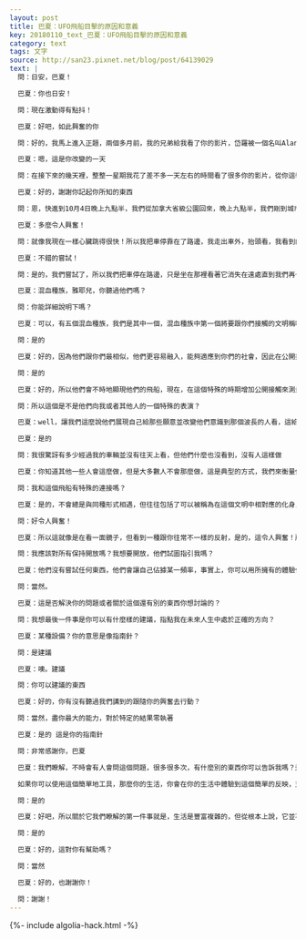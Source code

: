 ```yaml
---
layout: post
title: 巴夏：UFO飛船目擊的原因和意義
key: 20180110_text_巴夏：UFO飛船目擊的原因和意義
category: text
tags: 文字
source: http://san23.pixnet.net/blog/post/64139029
text: |
  問：日安，巴夏！

  巴夏：你也日安！

  問：現在激動得有點抖！

  巴夏：好吧，如此興奮的你

  問：好的，我馬上進入正題，兩個多月前，我的兄弟給我看了你的影片，岱羅被一個名叫Alan steinfeld的採訪，這是我今年第一次看到你的影片，我當時不知道它，但這是我的生命改變的一天

  巴夏：嗯，這是你改變的一天

  問：在接下來的幾天裡，整整一星期我花了差不多一天左右的時間看了很多你的影片，從你這學到了很多，我已經感受到了你所講到過的信念在我的整個生活的體現，它讓我確認了很多東西

  巴夏：好的，謝謝你記起你所知的東西

  問：恩，快進到10月4日晚上九點半，我們從加拿大省級公園回來，晚上九點半，我們剛到城市的範圍，當我們進到城市的時候，我看到天空中有一個閃爍的紅光，對我來說，在遠處，它看起來像一個手機信號塔，在大約相同的高度閃爍，就像一個正常的手機信號塔，我越來越接近，越來越接近，事實上，我忘記了停靠，我看了一眼車速，我認為那塔會在幾分鐘後出現，我沒有看到任何建築，然後抬頭看擋風玻璃，我所看到的讓我驚訝，我猛踩剎車打了個彎停下來。

  巴夏：多麼令人興奮！

  問：就像我現在一樣心臟跳得很快！所以我把車停靠在了路邊，我走出車外，抬頭看，我看到的是一個黑色的三角飛船，在中心閃爍著光，兩邊有一個綠色和藍色的光，我的未婚妻，我讓她馬上畫出她看到的東西，她看到了是一個迴旋鏢，她畫在了我們車裡的紙巾盒上面，所以我們兩個看到是不同的東西，我相信從我的理解來看，我們只是在不同的頻率，我們解釋也不同，但是看到是同樣的東西，它在那裡盤旋，我相信它理會我了，因為它是固定的，當我看著它，它慢慢地開始移動，然後以一個越來越快的速度離開了，我們實際上追逐它，但是我發現我們不能追到它，因為它飛得太快了

  巴夏：不錯的嘗試！

  問：是的，我們嘗試了，所以我們把車停在路邊，只是坐在那裡看著它消失在遠處直到我們再也看不到，剩下回家的路上我們只有目瞪口待的沉默，我的問題就是誰在飛船裡面？

  巴夏：混血種族，雅耶兒，你聽過他們嗎？

  問：你能詳細說明下嗎？

  巴夏：可以，有五個混血種族，我們是其中一個，混血種族中第一個將要跟你們接觸的文明稱呼他們自己為雅耶兒（Yahyel），他們跟你們是最相似的，你知道混血種族嗎？

  問：是的

  巴夏：好的，因為他們跟你們最相似，他們更容易融入，能夠適應到你們的社會，因此在公開接觸發生的時候，會介紹他們給你們，並不是說他們一定會是第一個與你們公開接觸的外星種族，但是他們會是第一個與地球公開接觸的混血種族，那時，這會讓你們與他們的互動更加容易，因為他們跟你們很相似，並與你們所有人都有關係，你明白嗎？

  問：是的

  巴夏：好的，所以他們會不時地顯現他們的飛船，現在，在這個特殊的時期增加公開接觸來測量反應，測試回應來看看有誰可以發覺到他們，因為有時候那些你所描述的目擊也許只能被少數人看到，其他時間他們可能被很多人看到，再次，他們又會改變他們的頻率，以這樣的方式使任何目擊事件有必要需要發生，然後如此衡量你們反應給他們的這些回應，你是否準備好更多的接觸或者沒有？

  問：所以這個是不是他們向我或者其他人的一個特殊的表演？

  巴夏：well，讓我們這麼說他們展現自己給那些願意並改變他們意識到那個波長的人看，這給了他們獲悉到有多少人準備好接觸開始，你明白嗎？

  巴夏：是的

  問：我很驚訝有多少經過我的車輛並沒有往天上看，但他們什麼也沒看到，沒有人這樣做

  巴夏：你知道其他一些人會這麼做，但是大多數人不會那麼做，這是典型的方式，我們來衡量你們是否準備好接觸

  問：我和這個飛船有特殊的連接嗎？

  巴夏：是的，不會總是與同種形式相遇，但往往包括了可以被稱為在這個文明中相對應的化身，你和別的化身都是同個超靈的不同延伸，這就是為什麼你們有相似振動和為什麼你可以更容易地進入該頻率的其中一個原因。可以這樣說，因為這是另一個版本的「你」，在他們的現實裡，在那個飛船裡，在他們的社會裡，你明白了嗎？

  問：好令人興奮！

  巴夏：所以這就像是在看一面鏡子，但看到一種跟你往常不一樣的反射，是的，這令人興奮！所以關於你的體驗，你有什麼想討論的嗎？

  問：我應該對所有保持開放嗎？我想要開放，他們試圖指引我嗎？

  巴夏：他們沒有嘗試任何東西，他們會讓自己佔據某一頻率，事實上，你可以用所擁有的體驗作為指導，它可以讓你知道你是靈活的，你的意識願意開放給這些頻率，通過回憶你在那段經歷中的感受，你在那段經歷中處於什麼樣的狀態，你可以使用這個存在的狀態作為指導，知道任何時候當你回憶起那個體驗，你就會在那個狀態中，即使它沒有完全相同的感覺，因此，這個存在的狀態，是更多地代表了你真正的自我，而你在生活中所做的一切，跟隨你的興奮去行動的時候就來自於那個存在的狀態，這樣做，你會更與你真正的自我對齊，因此，他們給了你一個存在狀態的關鍵線索，如此將以最自然的方式在生活中自動指引你，明白了嗎？

  問：當然。

  巴夏：這是否解決你的問題或者關於這個還有別的東西你想討論的？

  問：我想最後一件事是你可以有什麼樣的建議，指點我在未來人生中處於正確的方向？

  巴夏：某種設備？你的意思是像指南針？

  問：是建議

  巴夏：噢。建議

  問：你可以建議的東西

  巴夏：好的，你有沒有聽過我們講到的跟隨你的興奮去行動？

  問：當然，盡你最大的能力，對於特定的結果零執著

  巴夏：是的 這是你的指南針

  問：非常感謝你，巴夏

  巴夏：我們瞭解，不時會有人會問這個問題，很多很多次，有什麼別的東西你可以告訴我嗎？這真的就是了，這真的是整個公式，那正是要點，這是真的，我們除了這個公式什麼都不會留下，你明白嗎？它就是如此簡單，我瞭解你們星球上很多人被培養去相信事情不會那麼容易，他們不可能這麼簡單，但他們是你真正要學習的東西，他們就是如此簡單。

  如果你可以使用這個簡單地工具，那麼你的生活，你會在你的生活中體驗到這個簡單的反映，並且透明度也會反映給你，世界將向你敞開，你會明白事情是怎樣的，再次，這就是提供統一理論課的目的，這樣你才能真正深刻地理解這些東西，你可以研究它每一個微小的方面，並真正地真正地使它成為你自己的理論，並帶給你自己真正的知識和對它的理解，這樣，它不是成為你的第二天性，而是成為你的第一天性通過統一原理來瞭解和面對生活，明白嗎？

  問：是的

  巴夏：好吧，所以關於它我們瞭解的第一件事就是，生活是豐富複雜的，但從根本上說，它並不複雜，原理是非常非常簡單的，太複雜的話，造物就經不住它自己的重量了，它必須是簡單的，所有的不同方式的豐富複雜的東西都可以組合的簡單原理，否則就太沉重太複雜不能起作用了，明白了嗎？

  問：是的

  巴夏：好的，這對你有幫助嗎？

  問：當然

  巴夏：好的，也謝謝你！

  問：謝謝！
---
```


{%- include algolia-hack.html -%}
